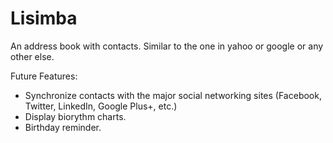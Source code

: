 Lisimba
=======

An address book with contacts. Similar to the one in yahoo or google or any other else.

Future Features:
 - Synchronize contacts with the major social networking sites (Facebook, Twitter, LinkedIn, Google Plus+, etc.)
 - Display biorythm charts.
 - Birthday reminder.
